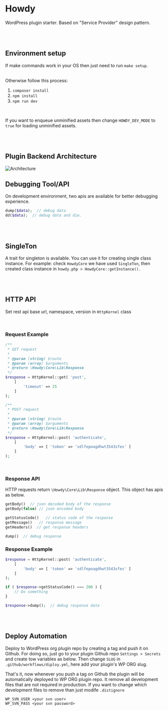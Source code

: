 # Howdy
WordPress plugin starter. Based on "Service Provider" design pattern.

<br>
<br>

## Environment setup
If make commands work in your OS then just need to run `make setup`.

<br>
Otherwise follow this process:
<br>

1. `composer install`
2. `npm install`
3. `npm run dev`

<br>

If you want to enqueue unminified assets then change `HOWDY_DEV_MODE` to `true` for loading unminified assets.

<br>
<br>

## Plugin Backend Architecture

![Architecture](https://abmsourav.com/welcome/wp-content/uploads/2022/07/howdy-plugin-architecture.png)

## Debugging Tool/API
On development environment, two apis are available for better debugging experience.

```php
dump($data);  // debug data
dd($data);  // debug data and die. 
```

<br>
<br>

## SingleTon
A trait for singleton is available. You can use it for creating single class instance.
For example: check `HowdyCore` we have used `SingleTon`, then created class instance in `howdy.php > HowdyCore::getInstance()`.

<br>
<br>

## HTTP API
Set rest api base url, namespace, version in `HttpKernel` class

<br>

### Request Example

```php
/**
 * GET request
 *
 * @param (string) $route
 * @param (array) $arguments
 * @return \Howdy\Core\Lib\Response
 */
$response = HttpKernel::get( 'post',
    [
        'timeout' => 25
    ]
);

/**
 * POST request
 * 
 * @param (string) $route
 * @param (array) $arguments
 * @return \Howdy\Core\Lib\Response
 */
$response = HttpKernel::post( 'authenticate',
    [
        'body' => [ 'token' => 'sdlfepoagdhwt3543sfes' ]
    ]
);
```

<br>

### Response API
HTTP requests return `\Howdy\Core\Lib\Response` object. This object has apis as below.

```php
getBody()  // json decoded body of the response
getBody(false) // json encoded body

getStatusCode()   // status code of the response
getMessage()   // response message
getHeaders()  // get response headers

dump()  // debug response
```

### Response Example

```php
$response = HttpKernel::post( 'authenticate',
    [
        'body' => [ 'token' => 'sdlfepoagdhwt3543sfes' ]
    ]
);

if ( $response->getStatusCode() === 200 ) {
    // Do something
}

$response->dump();  // debug response data
```

<br>
<br>

## Deploy Automation

<p>Deploy to WordPress org plugin repo by creating a tag and push it on Github.
For doing so, just go to your plugin Github repo <code>Settings > Secrets</code> and create tow variables as below. Then change <code>SLUG</code> in <code>.github/workflows/diploy.yml</code>, here add your plugin's WP ORG slug.</p>
<p>That's it, now whenever you push a tag on Github the plugin will be automatically deployed to WP ORG plugin repo. It remove all development files that are not required in production. If you want to change which development files to remove than just modife <code>.distignore</code></p>

```
WP_SVN_USER <your svn user>
WP_SVN_PASS <your svn password>
```
